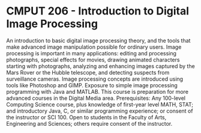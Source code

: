 # CMPUT 206 - Introduction to Digital Image Processing

An introduction to basic digital image processing theory, and the tools that make advanced image manipulation possible for ordinary users. Image processing is important in many applications: editing and processing photographs, special effects for movies, drawing animated characters starting with photographs, analyzing and enhancing images captured by the Mars Rover or the Hubble telescope, and detecting suspects from surveillance cameras. Image processing concepts are introduced using tools like Photoshop and GIMP. Exposure to simple image processing programming with Java and MATLAB. This course is preparation for more advanced courses in the Digital Media area. Prerequisites: Any 100-level Computing Science course, plus knowledge of first-year level MATH, STAT; and introductory Java, C, or similar programming experience; or consent of the instructor or SCI 100. Open to students in the Faculty of Arts, Engineering and Sciences; others require consent of the instructor.


